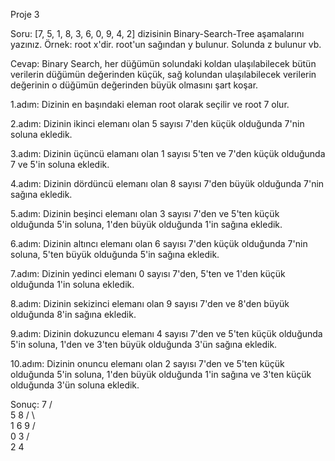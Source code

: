 Proje 3

Soru: [7, 5, 1, 8, 3, 6, 0, 9, 4, 2] dizisinin Binary-Search-Tree aşamalarını yazınız.
Örnek: root x'dir. root'un sağından y bulunur. Solunda z bulunur vb.

Cevap: Binary Search, her düğümün solundaki koldan ulaşılabilecek bütün verilerin düğümün değerinden küçük, sağ kolundan ulaşılabilecek verilerin değerinin o düğümün değerinden büyük olmasını şart koşar.

1.adım: Dizinin en başındaki eleman root olarak seçilir ve root 7 olur.

2.adım: Dizinin ikinci elemanı olan 5 sayısı 7'den küçük olduğunda 7'nin soluna ekledik.

3.adım: Dizinin üçüncü elamanı olan 1 sayısı 5'ten ve 7'den küçük olduğunda 7 ve 5'in soluna ekledik.

4.adım: Dizinin dördüncü elemanı olan 8 sayısı 7'den büyük olduğunda 7'nin sağına ekledik.

5.adım: Dizinin beşinci elemanı olan 3 sayısı 7'den ve 5'ten küçük olduğunda 5'in soluna, 1'den büyük olduğunda 1'in sağına ekledik.

6.adım: Dizinin altıncı elemanı olan 6 sayısı 7'den küçük olduğunda 7'nin soluna, 5'ten büyük olduğunda 5'in sağına ekledik.

7.adım: Dizinin yedinci elemanı 0 sayısı 7'den, 5'ten ve 1'den küçük olduğunda 1'in soluna ekledik.

8.adım: Dizinin sekizinci elemanı olan 9 sayısı 7'den ve 8'den büyük olduğunda 8'in sağına ekledik.

9.adım: Dizinin dokuzuncu elemanı 4 sayısı 7'den ve 5'ten küçük olduğunda 5'in soluna, 1'den ve 3'ten büyük olduğunda 3'ün sağına ekledik.

10.adım: Dizinin onuncu elemanı olan 2 sayısı 7'den ve 5'ten küçük olduğunda 5'in soluna, 1'den büyük olduğunda 1'in sağına ve 3'ten küçük olduğunda 3'ün soluna ekledik.

Sonuç:            7
                 / \
                5   8
               / \   \
              1   6   9
             / \
            0   3
               / \
              2   4	